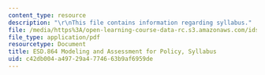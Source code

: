 ```yaml
---
content_type: resource
description: "\r\nThis file contains information regarding syllabus."
file: /media/https%3A/open-learning-course-data-rc.s3.amazonaws.com/ids-410j-modeling-and-assessment-for-policy-spring-2013/c42db004a49729a4774663b9af6959de_MITESD_864S13_syllabus.pdf
file_type: application/pdf
resourcetype: Document
title: ESD.864 Modeling and Assessment for Policy, Syllabus
uid: c42db004-a497-29a4-7746-63b9af6959de
---
```

